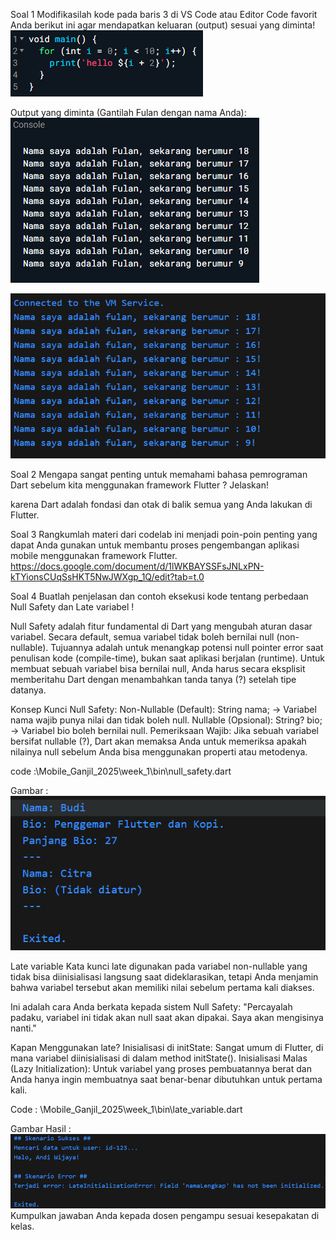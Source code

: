 Soal 1
Modifikasilah kode pada baris 3 di VS Code atau Editor Code favorit Anda berikut ini agar mendapatkan keluaran (output) sesuai yang diminta!
![](img/soal.png)


Output yang diminta (Gantilah Fulan dengan nama Anda):
![](img/soal1.png)

![](img/hasil1.png)

Soal 2
Mengapa sangat penting untuk memahami bahasa pemrograman Dart sebelum kita menggunakan framework Flutter ? Jelaskan!

karena Dart adalah fondasi dan otak di balik semua yang Anda lakukan di Flutter. 

Soal 3
Rangkumlah materi dari codelab ini menjadi poin-poin penting yang dapat Anda gunakan untuk membantu proses pengembangan aplikasi mobile menggunakan framework Flutter.
https://docs.google.com/document/d/1lWKBAYSSFsJNLxPN-kTYionsCUqSsHKT5NwJWXgp_1Q/edit?tab=t.0


Soal 4
Buatlah penjelasan dan contoh eksekusi kode tentang perbedaan Null Safety dan Late variabel !

Null Safety adalah fitur fundamental di Dart yang mengubah aturan dasar variabel. Secara default, semua variabel tidak boleh bernilai null (non-nullable). Tujuannya adalah untuk menangkap potensi null pointer error saat penulisan kode (compile-time), bukan saat aplikasi berjalan (runtime).
Untuk membuat sebuah variabel bisa bernilai null, Anda harus secara eksplisit memberitahu Dart dengan menambahkan tanda tanya (?) setelah tipe datanya.

Konsep Kunci Null Safety:
Non-Nullable (Default): String nama; → Variabel nama wajib punya nilai dan tidak boleh null.
Nullable (Opsional): String? bio; → Variabel bio boleh bernilai null.
Pemeriksaan Wajib: Jika sebuah variabel bersifat nullable (?), Dart akan memaksa Anda untuk memeriksa apakah nilainya null sebelum Anda bisa menggunakan properti atau metodenya.

code :\Mobile_Ganjil_2025\week_1\bin\null_safety.dart

Gambar : ![](img/null_safety_hasil.png)


Late variable
Kata kunci late digunakan pada variabel non-nullable yang tidak bisa diinisialisasi langsung saat dideklarasikan, tetapi Anda menjamin bahwa variabel tersebut akan memiliki nilai sebelum pertama kali diakses.

Ini adalah cara Anda berkata kepada sistem Null Safety: "Percayalah padaku, variabel ini tidak akan null saat akan dipakai. Saya akan mengisinya nanti."

Kapan Menggunakan late?
Inisialisasi di initState: Sangat umum di Flutter, di mana variabel diinisialisasi di dalam method initState().
Inisialisasi Malas (Lazy Initialization): Untuk variabel yang proses pembuatannya berat dan Anda hanya ingin membuatnya saat benar-benar dibutuhkan untuk pertama kali.

Code : \Mobile_Ganjil_2025\week_1\bin\late_variable.dart

Gambar Hasil : ![](img/late_variable_hasil.png)
Kumpulkan jawaban Anda kepada dosen pengampu sesuai kesepakatan di kelas.